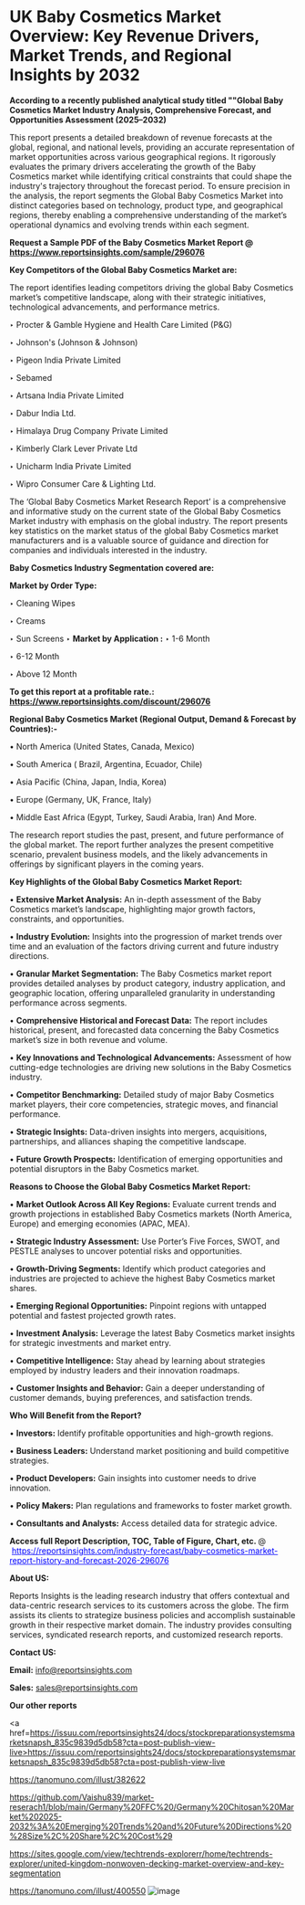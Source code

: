 # UK Baby Cosmetics Market Overview: Key Revenue Drivers, Market Trends, and Regional Insights by 2032

<strong>According to a recently published analytical study titled ""Global Baby Cosmetics Market Industry Analysis, Comprehensive Forecast, and Opportunities Assessment (2025–2032)</strong>

This report presents a detailed breakdown of revenue forecasts at the global, regional, and national levels, providing an accurate representation of market opportunities across various geographical regions. It rigorously evaluates the primary drivers accelerating the growth of the Baby Cosmetics market while identifying critical constraints that could shape the industry's trajectory throughout the forecast period. To ensure precision in the analysis, the report segments the Global Baby Cosmetics Market into distinct categories based on technology, product type, and geographical regions, thereby enabling a comprehensive understanding of the market’s operational dynamics and evolving trends within each segment.

<strong>Request a Sample PDF of the Baby Cosmetics Market Report </strong><strong>@<a href=https://www.reportsinsights.com/sample/296076 style=color:#0000ff;> https://www.reportsinsights.com/sample/296076</a></strong></font>

<strong>Key Competitors of the Global Baby Cosmetics Market are:</strong>

The report identifies leading competitors driving the global Baby Cosmetics market’s competitive landscape, along with their strategic initiatives, technological advancements, and performance metrics.

‣ Procter & Gamble Hygiene and Health Care Limited (P&G)

‣ Johnson&#39;s (Johnson & Johnson)

‣ Pigeon India Private Limited

‣ Sebamed

‣ Artsana India Private Limited

‣ Dabur India Ltd.

‣ Himalaya Drug Company Private Limited

‣ Kimberly Clark Lever Private Ltd

‣ Unicharm India Private Limited

‣ Wipro Consumer Care & Lighting Ltd.

The ‘Global Baby Cosmetics Market Research Report’ is a comprehensive and informative study on the current state of the Global Baby Cosmetics Market industry with emphasis on the global industry. The report presents key statistics on the market status of the global Baby Cosmetics market manufacturers and is a valuable source of guidance and direction for companies and individuals interested in the industry.

<strong>Baby Cosmetics Industry Segmentation covered are:</strong>

<strong>Market by Order Type: </strong>

‣ Cleaning Wipes

‣ Creams

‣ Sun Screens
‣ 
<strong>Market by Application :</strong>
‣ 1-6 Month

‣ 6-12 Month

‣ Above 12 Month

<strong>To get this report at a profitable rate.: <a href=https://www.reportsinsights.com/discount/296076 style=color:#0000ff;>https://www.reportsinsights.com/discount/296076</a></strong></font>

<strong>Regional Baby Cosmetics Market (Regional Output, Demand &amp; Forecast by Countries):-</strong>

• North America (United States, Canada, Mexico)

• South America ( Brazil, Argentina, Ecuador, Chile)

• Asia Pacific (China, Japan, India, Korea)

• Europe (Germany, UK, France, Italy)

• Middle East Africa (Egypt, Turkey, Saudi Arabia, Iran) And More.

The research report studies the past, present, and future performance of the global market. The report further analyzes the present competitive scenario, prevalent business models, and the likely advancements in offerings by significant players in the coming years.

<strong>Key Highlights of the Global Baby Cosmetics Market Report:</strong>

• <strong>Extensive Market Analysis:</strong> An in-depth assessment of the Baby Cosmetics market’s landscape, highlighting major growth factors, constraints, and opportunities.

• <strong>Industry Evolution:</strong> Insights into the progression of market trends over time and an evaluation of the factors driving current and future industry directions.

• <strong>Granular Market Segmentation:</strong> The Baby Cosmetics market report provides detailed analyses by product category, industry application, and geographic location, offering unparalleled granularity in understanding performance across segments.

• <strong>Comprehensive Historical and Forecast Data:</strong> The report includes historical, present, and forecasted data concerning the Baby Cosmetics market’s size in both revenue and volume.

• <strong>Key Innovations and Technological Advancements:</strong> Assessment of how cutting-edge technologies are driving new solutions in the Baby Cosmetics industry.

• <strong>Competitor Benchmarking:</strong> Detailed study of major Baby Cosmetics market players, their core competencies, strategic moves, and financial performance.

• <strong>Strategic Insights:</strong> Data-driven insights into mergers, acquisitions, partnerships, and alliances shaping the competitive landscape.

• <strong>Future Growth Prospects:</strong> Identification of emerging opportunities and potential disruptors in the Baby Cosmetics market.

<strong>Reasons to Choose the Global Baby Cosmetics Market Report:</strong>

• <strong>Market Outlook Across All Key Regions:</strong> Evaluate current trends and growth projections in established Baby Cosmetics markets (North America, Europe) and emerging economies (APAC, MEA).

• <strong>Strategic Industry Assessment:</strong> Use Porter’s Five Forces, SWOT, and PESTLE analyses to uncover potential risks and opportunities.

• <strong>Growth-Driving Segments:</strong> Identify which product categories and industries are projected to achieve the highest Baby Cosmetics market shares.

• <strong>Emerging Regional Opportunities:</strong> Pinpoint regions with untapped potential and fastest projected growth rates.

• <strong>Investment Analysis:</strong> Leverage the latest Baby Cosmetics market insights for strategic investments and market entry.

• <strong>Competitive Intelligence:</strong> Stay ahead by learning about strategies employed by industry leaders and their innovation roadmaps.

• <strong>Customer Insights and Behavior:</strong> Gain a deeper understanding of customer demands, buying preferences, and satisfaction trends.

<strong>Who Will Benefit from the Report?</strong>

• <strong>Investors:</strong> Identify profitable opportunities and high-growth regions.

• <strong>Business Leaders:</strong> Understand market positioning and build competitive strategies.

• <strong>Product Developers:</strong> Gain insights into customer needs to drive innovation.

• <strong>Policy Makers:</strong> Plan regulations and frameworks to foster market growth.

• <strong>Consultants and Analysts:</strong> Access detailed data for strategic advice.
</ul>
<strong>Access full Report Description, TOC, Table of Figure, Chart, etc. </strong>@  <a href=https://reportsinsights.com/industry-forecast/baby-cosmetics-market-report-history-and-forecast-2026-296076 style=color:#0000ff;>https://reportsinsights.com/industry-forecast/baby-cosmetics-market-report-history-and-forecast-2026-296076</a></font>

<strong><strong>About US</strong>:</strong>

Reports Insights is the leading research industry that offers contextual and data-centric research services to its customers across the globe. The firm assists its clients to strategize business policies and accomplish sustainable growth in their respective market domain. The industry provides consulting services, syndicated research reports, and customized research reports.

<strong>Contact US:</strong>

<p class=""""><b>Email:</b> <a href=mailto:info@reportsinsights.com>info@reportsinsights.com</a></p>
<p class=""""><b>Sales:</b> <a href=mailto:sales@reportsinsights.com>sales@reportsinsights.com</a></p>

<strong>Our other reports</strong>

<a href=https://issuu.com/reportsinsights24/docs/stockpreparationsystemsmarketsnapsh_835c9839d5db58?cta=post-publish-view-live>https://issuu.com/reportsinsights24/docs/stockpreparationsystemsmarketsnapsh_835c9839d5db58?cta=post-publish-view-live</a>

<a href=https://tanomuno.com/illust/382622>https://tanomuno.com/illust/382622</a>

<a href=https://github.com/Vaishu839/market-reserach1/blob/main/Germany%20FFC%20/Germany%20Chitosan%20Market%202025-2032%3A%20Emerging%20Trends%20and%20Future%20Directions%20%28Size%2C%20Share%2C%20Cost%29>https://github.com/Vaishu839/market-reserach1/blob/main/Germany%20FFC%20/Germany%20Chitosan%20Market%202025-2032%3A%20Emerging%20Trends%20and%20Future%20Directions%20%28Size%2C%20Share%2C%20Cost%29</a>

<a href=https://sites.google.com/view/techtrends-explorerr/home/techtrends-explorer/united-kingdom-nonwoven-decking-market-overview-and-key-segmentation>https://sites.google.com/view/techtrends-explorerr/home/techtrends-explorer/united-kingdom-nonwoven-decking-market-overview-and-key-segmentation</a>

<a href=https://tanomuno.com/illust/400550>https://tanomuno.com/illust/400550</a>
![image](https://github.com/user-attachments/assets/b35e3abd-8d90-439c-a05a-2f9895948264)
